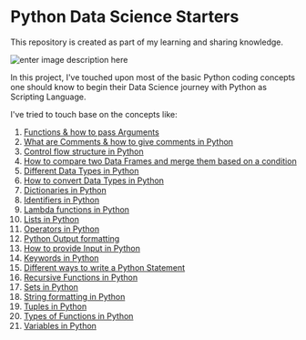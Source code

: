 # Python Data Science Starters

This repository is created as part of my learning and sharing knowledge.

![enter image description here](https://th.bing.com/th/id/OIP.P75taA2mjVX9KR0sx2mREAHaD4?pid=Api&rs=1)

In this project, I've touched upon most of the basic Python coding concepts one should know to begin their Data Science journey with Python as Scripting Language.

I've tried to touch base on the concepts like:

1. [Functions & how to pass Arguments](https://github.com/santhoshbvsrk/DataScience-PythonStarters/blob/main/Arguments-Function.ipynb)
2. [What are Comments & how to give comments in Python](https://github.com/santhoshbvsrk/DataScience-PythonStarters/blob/main/Comments%20in%20Python.ipynb)
3. [Control flow structure in Python](https://github.com/santhoshbvsrk/DataScience-PythonStarters/blob/main/Control%20Flow.ipynb)
4. [How to compare two Data Frames and merge them based on a condition](https://github.com/santhoshbvsrk/DataScience-PythonStarters/blob/main/DF_Comparing_Merging_ConditionalBased.ipynb)
5. [Different Data Types in Python](https://github.com/santhoshbvsrk/DataScience-PythonStarters/blob/main/Data%20Types.ipynb)
6. [How to convert Data Types in Python](https://github.com/santhoshbvsrk/DataScience-PythonStarters/blob/main/DataTypes%20Conversion.ipynb)
7. [Dictionaries in Python](https://github.com/santhoshbvsrk/DataScience-PythonStarters/blob/main/Dictionary.ipynb)
8. [Identifiers in Python](https://github.com/santhoshbvsrk/DataScience-PythonStarters/blob/main/Identifiers.ipynb)
9. [Lambda functions in Python](https://github.com/santhoshbvsrk/DataScience-PythonStarters/blob/main/Lambda%20or%20Anonymous%20Functions.ipynb)
10. [Lists in Python](https://github.com/santhoshbvsrk/DataScience-PythonStarters/blob/main/List.ipynb) 
11. [Operators in Python](https://github.com/santhoshbvsrk/DataScience-PythonStarters/blob/main/Operators.ipynb)
12. [Python Output formatting](https://github.com/santhoshbvsrk/DataScience-PythonStarters/blob/main/Output%20Formatting.ipynb)
13. [How to provide Input in Python](https://github.com/santhoshbvsrk/DataScience-PythonStarters/blob/main/Python%20Input.ipynb)
14. [Keywords in Python](https://github.com/santhoshbvsrk/DataScience-PythonStarters/blob/main/Python%20Keywords.ipynb)
15. [Different ways to write a Python Statement](https://github.com/santhoshbvsrk/DataScience-PythonStarters/blob/main/Python%20Statement.ipynb)
16. [Recursive Functions in Python](https://github.com/santhoshbvsrk/DataScience-PythonStarters/blob/main/Recursive%20Function.ipynb)
17. [Sets in Python](https://github.com/santhoshbvsrk/DataScience-PythonStarters/blob/main/Sets.ipynb)
18. [String formatting in Python](https://github.com/santhoshbvsrk/DataScience-PythonStarters/blob/main/Strings.ipynb)
19. [Tuples in Python](https://github.com/santhoshbvsrk/DataScience-PythonStarters/blob/main/Tuples.ipynb)
20. [Types of Functions in Python](https://github.com/santhoshbvsrk/DataScience-PythonStarters/blob/main/TypesOfFunctions.ipynb)
21. [Variables in Python](https://github.com/santhoshbvsrk/DataScience-PythonStarters/blob/main/variables.ipynb)
